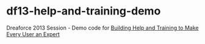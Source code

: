 df13-help-and-training-demo
===========================

Dreaforce 2013 Session - Demo code for [Building Help and Training to Make Every User an Expert](https://dreamevent.my.salesforce.com/apex/ActivityList#a093000000XdlGhAAJ)
